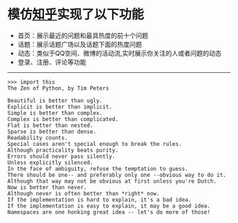 # 模仿[知乎](https://www.zhihu.com 'zhihu ')实现了以下功能
* 首页：展示最近的问题和最具热度的前十个问题
* 话题：展示话题广场以及话题下面的热度问题
* 动态：类似于QQ空间、微博的活动流,实时展示你关注的人或者问题的动态
* 登录、注册、评论等功能

------------------
    >>> import this
    The Zen of Python, by Tim Peters

    Beautiful is better than ugly.
    Explicit is better than implicit.
    Simple is better than complex.
    Complex is better than complicated.
    Flat is better than nested.
    Sparse is better than dense.
    Readability counts.
    Special cases aren't special enough to break the rules.
    Although practicality beats purity.
    Errors should never pass silently.
    Unless explicitly silenced.
    In the face of ambiguity, refuse the temptation to guess.
    There should be one-- and preferably only one --obvious way to do it.
    Although that way may not be obvious at first unless you're Dutch.
    Now is better than never.
    Although never is often better than *right* now.
    If the implementation is hard to explain, it's a bad idea.
    If the implementation is easy to explain, it may be a good idea.
    Namespaces are one honking great idea -- let's do more of those!

